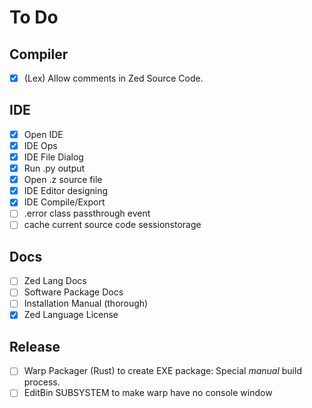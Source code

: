 # To Do
## Compiler
- [x] (Lex) Allow comments in Zed Source Code.
## IDE
- [x] Open IDE
- [x] IDE Ops
- [x] IDE File Dialog
- [x] Run .py output
- [x] Open .z source file
- [x] IDE Editor designing
- [x] IDE Compile/Export
- [ ] .error class passthrough event
- [ ] cache current source code sessionstorage
## Docs
- [ ] Zed Lang Docs
- [ ] Software Package Docs
- [ ] Installation Manual (thorough)
- [x] Zed Language License
## Release
- [ ] Warp Packager (Rust) to create EXE package: Special *manual* build process.
- [ ] EditBin SUBSYSTEM to make warp have no console window
